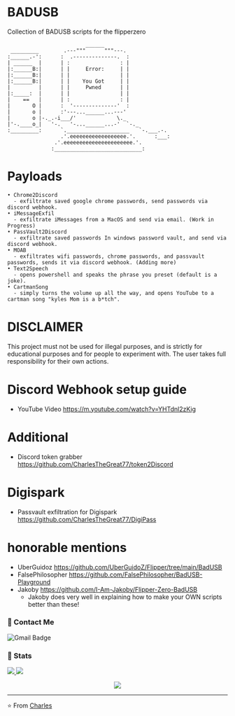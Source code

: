 # BADUSB
Collection of BADUSB scripts for the flipperzero

```
                         ______                     
 _________        .---"""      """---.              
:______.-':      :  .--------------.  :             
| ______  |      | :                : |             
|:______B:|      | |     Error:     | |             
|:______B:|      | |                | |             
|:______B:|      | |    You Got     | |             
|         |      | |     Pwned      | |             
|:_____:  |      | |                | |             
|    ==   |      | :                : |             
|       O |      :  '--------------'  :             
|       o |      :'---...______...---'              
|       o |-._.-i___/'             \._              
|'-.____o_|   '-.   '-...______...-'  `-._          
:_________:      `.____________________   `-.___.-. 
                 .'.eeeeeeeeeeeeeeeeee.'.      :___:
               .'.eeeeeeeeeeeeeeeeeeeeee.'.         
              :____________________________:

```
# Payloads
```
• Chrome2Discord
  - exfiltrate saved google chrome passwords, send passwords via discord webhook.
• iMessageExfil
  - exfiltrate iMessages from a MacOS and send via email. (Work in Progress)
• PassVault2Discord
  - exfiltrate saved passwords In windows password vault, and send via discord webhook.
• MOAB
  - exfiltrates wifi passwords, chrome passwords, and passvault passwords, sends it via discord webhook. (Adding more)
• Text2Speech
  - opens powershell and speaks the phrase you preset (default is a joke). 
• CartmanSong
  - simply turns the volume up all the way, and opens YouTube to a cartman song "kyles Mom is a b*tch". 
```

# DISCLAIMER
This project must not be used for illegal purposes, and is strictly for educational purposes and for people to experiment with. The user takes full responsibility for their own actions.

# Discord Webhook setup guide
  - YouTube Video
    https://m.youtube.com/watch?v=YHTdnl2zKig
# Additional
  - Discord token grabber
    https://github.com/CharlesTheGreat77/token2Discord

# Digispark
  - Passvault exfiltration for Digispark
    https://github.com/CharlesTheGreat77/DigiPass

# honorable mentions
  - UberGuidoz
    https://github.com/UberGuidoZ/Flipper/tree/main/BadUSB
  - FalsePhilosopher
    https://github.com/FalsePhilosopher/BadUSB-Playground
  - Jakoby 
    https://github.com/I-Am-Jakoby/Flipper-Zero-BadUSB
    * Jakoby does very well in explaining how to make your OWN scripts better than these!
### 💬 Contact Me 

![Gmail Badge](https://img.shields.io/badge/-doobthegoober@gmail.com-c14438?style=flat-square&logo=Gmail&logoColor=white)

### 🚦 Stats

<a href="https://github.com/CharlesTheGreat77">
  <img src="https://github-readme-stats.vercel.app/api?username=CharlesTheGreat77&show_icons=true&hide=commits" />
</a>
<a href="https://github.com/CharlesTheGreat77">
  <img src="https://github-readme-stats.vercel.app/api/top-langs/?username=CharlesTheGreat77&layout=compact" />
</a>

<p align="center"> 
  <img src="https://profile-counter.glitch.me/CharlesTheGreat77/count.svg" />
</p>

---
⭐️ From [Charles](https://github.com/CharlesTheGreat77)
